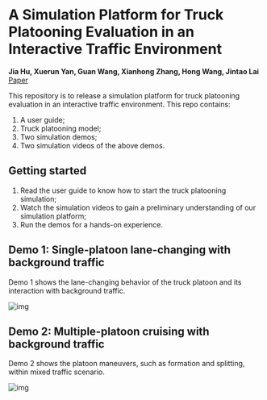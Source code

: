 # A Simulation Platform for Truck Platooning Evaluation in an Interactive Traffic Environment
**Jia Hu, Xuerun Yan, Guan Wang, Xianhong Zhang, Hong Wang, Jintao Lai**  
[Paper](https://ieeexplore.ieee.org/abstract/document/10508262)

This repository is to release a simulation platform for truck platooning evaluation in an interactive traffic environment. 
This repo contains: 
1) A user guide;
2) Truck platooning model;
3) Two simulation demos;
4) Two simulation videos of the above demos.

## Getting started
1) Read the user guide to know how to start the truck platooning simulation;
2) Watch the simulation videos to gain a preliminary understanding of our simulation platform;
3) Run the demos for a hands-on experience.

## Demo 1: Single-platoon lane-changing with background traffic
Demo 1 shows the lane-changing behavior of the truck platoon and its interaction with background traffic.

![img](https://github.com/FrankRun/A-Simulation-Platform-for-Truck-Platooning/blob/main/Video/demo1_video%20.gif)

## Demo 2: Multiple-platoon cruising with background traffic
Demo 2 shows the platoon maneuvers, such as formation and splitting, within mixed traffic scenario.

![img](https://github.com/FrankRun/A-Simulation-Platform-for-Truck-Platooning/blob/main/Video/demo2_video.gif)
